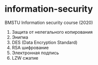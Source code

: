 # information-security
BMSTU Information security course (2020)

1.  Защита от нелегального копирования
2.  Энигма
3.  DES (Data Encryption Standard)
4.  RSA шифрование
5.  Электронная подпись
6.  LZW сжатие
